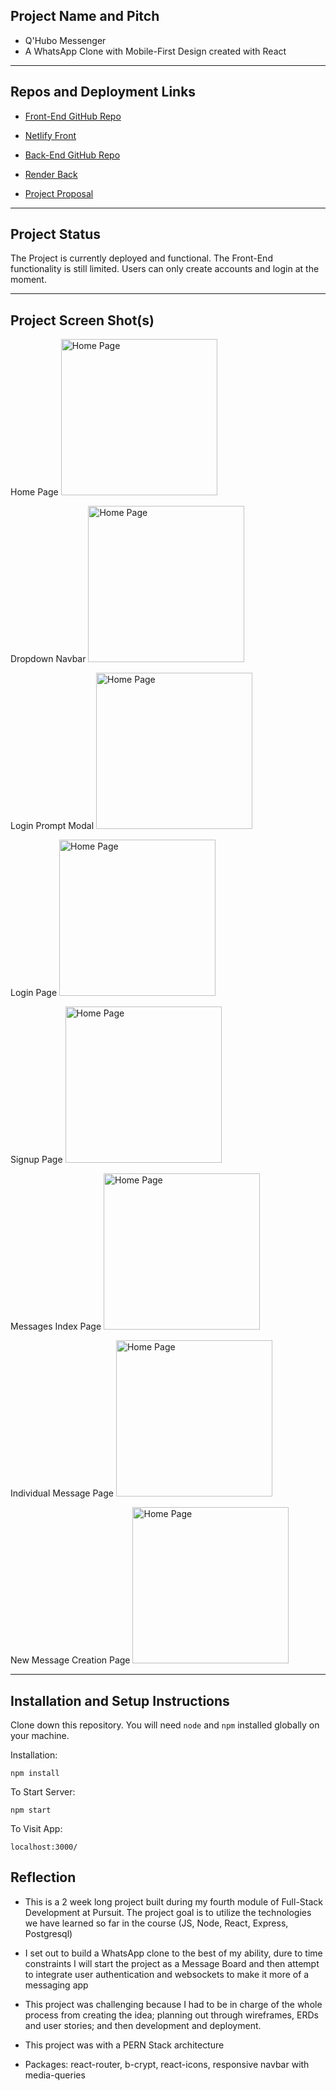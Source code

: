 ## Project Name and Pitch

- Q'Hubo Messenger
- A WhatsApp Clone with Mobile-First Design created with React

---

## Repos and Deployment Links

- [Front-End GitHub Repo](https://github.com/bowersjuan/messaging-app-front)
- [Netlify Front](https://main--leafy-sable-4b9095.netlify.app/)
- [Back-End GitHub Repo](https://github.com/bowersjuan/messaging-app-back)
- [Render Back](https://dashboard.render.com/web/srv-cfkndsha6gductg2n4ug)

- [Project Proposal](https://docs.google.com/document/d/1S91fSIYSEpDHsmWSU9ZTZoKXdKIGnt3kZkhmYfrNw80/edit?usp=sharing)

---

## Project Status

The Project is currently deployed and functional. The Front-End functionality is still limited. Users can only create accounts and login at the moment.

---

## Project Screen Shot(s)

Home Page
<img src="./public/Assets/Views/Qhubo-Home.png" width="250px" alt="Home Page"/>

Dropdown Navbar
<img src="./public/Assets/Views/Qhubo-Dropdown-Nav.png" width="250px" alt="Home Page"/>

Login Prompt Modal
<img src="./public/Assets/Views/Qhubo-Login-Prompt.png" width="250px" alt="Home Page"/>

Login Page
<img src="./public/Assets/Views/Qhubo-Login.png" width="250px" alt="Home Page"/>

Signup Page
<img src="./public/Assets/Views/Qhubo-Signup.png" width="250px" alt="Home Page"/>

Messages Index Page
<img src="./public/Assets/Views/Qhubo-Index.png" width="250px" alt="Home Page"/>

Individual Message Page
<img src="./public/Assets/Views/Qhubo-Show.png" width="250px" alt="Home Page"/>

New Message Creation Page
<img src="./public/Assets/Views/Qhubo-New-Message.png" width="250px" alt="Home Page"/>

---

## Installation and Setup Instructions

Clone down this repository. You will need `node` and `npm` installed globally on your machine.

Installation:

`npm install`

To Start Server:

`npm start`

To Visit App:

`localhost:3000/`

## Reflection

- This is a 2 week long project built during my fourth module of Full-Stack Development at Pursuit. The project goal is to utilize the technologies we have learned so far in the course (JS, Node, React, Express, Postgresql)

- I set out to build a WhatsApp clone to the best of my ability, dure to time constraints I will start the project as a Message Board and then attempt to integrate user authentication and websockets to make it more of a messaging app

- This project was challenging because I had to be in charge of the whole process from creating the idea; planning out through wireframes, ERDs and user stories; and then development and deployment.

- This project was with a PERN Stack architecture
- Packages: react-router, b-crypt, react-icons, responsive navbar with media-queries
